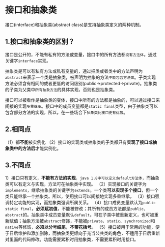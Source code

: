 # 接口和抽象类

接口(interface)和抽象类(abstract class)是支持抽象类定义的两种机制。



## 1.接口和抽象类的区别？

接口是公开的，不能有私有的方法或变量，接口中的所有方法都`没有方法体`，通过关键字`interface`实现。

抽象类是可以有私有方法或私有变量的，通过把类或者类中的方法声明为`abstract`来表示一个类是抽象类，被声明为抽象的方法`不能包含方法体`。子类实现方法必须含有相同的或者更低的访问级别(public->protected->private)。抽象类的子类为父类中`所有抽象方法`的具体实现，否则也是抽象类。

接口可以被看作是抽象类的变体，接口中所有的方法都是抽象的，可以通过接口来间接的实现`多重继承`。接口中的成员变量都是`static final`类型，由于抽象类可以包含部分方法的实现，所以，在一些场合下`抽象类比接口更有优势`。

## 2.相同点

（1）都**不能**被实例化
（2）接口的实现类或抽象类的子类都只有**实现了接口或抽象类中的方法后**才能实例化。

## 3.不同点

1）接口只有定义，**不能有方法的实现**，`java 1.8中可以定义default方法体`，而抽象类可以有定义与实现，方法可在抽象类中实现。
（2）实现接口的关键字为`implements`，继承抽象类的关键字为`extends`。一个类**可以实现多个接口**，但一个类只能继承一个抽象类。所以，使用接口可以间接地实现多重继承。
（3）接口强调特定功能的实现，而抽象类强调所属关系。
（4）接口成员变量默认为`public static final`，**必须赋初值**，不能被修改；其所有的成员方法都是`public`、`abstract`的。抽象类中成员变量默认`default`，可在子类中被重新定义，也可被重新赋值；抽象方法被`abstract`修饰，不能被`private`、`static`、`synchronized`和`native`等修饰，**必须以分号结尾**，**不带花括号**。
（5）接口被用于常用的功能，便于日后维护和添加删除，而抽象类更倾向于充当公共类的角色，不适用于日后重新对里面的代码修改。功能需要累积时用抽象类，不需要累积时用接口。

